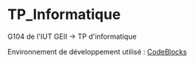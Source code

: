 # TP_Informatique
G104 de l'IUT GEII -> TP d'informatique

Environnement de développement utilisé : [CodeBlocks](https://www.codeblocks.org/)
